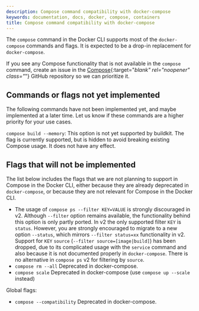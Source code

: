 ```yaml
---
description: Compose command compatibility with docker-compose
keywords: documentation, docs, docker, compose, containers
title: Compose command compatibility with docker-compose
---
```


The `compose` command in the Docker CLI supports most of the `docker-compose` commands and flags. It is expected to be a drop-in replacement for `docker-compose`. 

If you see any Compose functionality that is not available in the `compose` command, create an issue in the [Compose](https://github.com/docker/compose/issues){:target="_blank" rel="noopener" class="_"} GitHub repository so we can prioritize it.

## Commands or flags not yet implemented

The following commands have not been implemented yet, and maybe implemented at a later time.
Let us know if these commands are a higher priority for your use cases.

`compose build --memory`: This option is not yet supported by buildkit. The flag is currently supported, but is hidden to avoid breaking existing Compose usage. It does not have any effect.

## Flags that will not be implemented

The list below includes the flags that we are not planning to support in Compose in the Docker CLI,
either because they are already deprecated in `docker-compose`, or because they are not relevant for Compose in the Docker CLI.

* The usage of `compose ps --filter KEY=VALUE` is strongly discouraged in v2. Although `--filter` option remains available, the functionality behind this option is only partly ported. In v2 the only supported filter `KEY` is `status`. However, you are strongly encouraged to migrate to a new option `--status`, which mirrors `--filter status=xx` functionality in v2. Support for `KEY` `source` (`--filter source=[image|build]`) has been dropped, due to its complicated usage with the `service` command and also because it is not documented properly in `docker-compose`. There is no alternative in `compose ps` v2 for filtering by `source`.
* `compose rm --all` Deprecated in docker-compose.
* `compose scale` Deprecated in docker-compose (use `compose up --scale` instead)

Global flags:

* `compose --compatibility` Deprecated in docker-compose.
